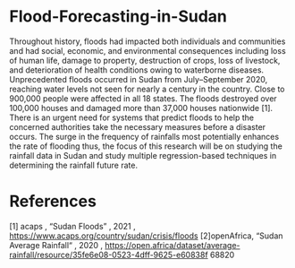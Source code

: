 # Flood-Forecasting-in-Sudan
Throughout history, floods had impacted both individuals and communities and had social, economic, and environmental consequences including loss of human life, damage to property, destruction of crops, loss of livestock, and deterioration of health conditions owing to waterborne diseases. Unprecedented floods occurred in Sudan from July–September 2020, reaching water levels not seen for nearly a century in the country. Close to 900,000 people were affected in all 18 states. The floods destroyed over 100,000 houses and damaged more than 37,000 houses nationwide [1]. There is an urgent need for systems that predict floods to help the concerned authorities take the necessary measures before a disaster occurs. The surge in the frequency of rainfalls most potentially enhances the rate of flooding thus, the focus of this research will be on studying the rainfall data in Sudan and study multiple regression-based techniques in determining the rainfall future rate.

# References 
[1] acaps , “Sudan Floods” , 2021 , https://www.acaps.org/country/sudan/crisis/floods
[2]openAfrica, “Sudan Average Rainfall“ , 2020 ,
https://open.africa/dataset/average-rainfall/resource/35fe6e08-0523-4dff-9625-e60838f
68820
